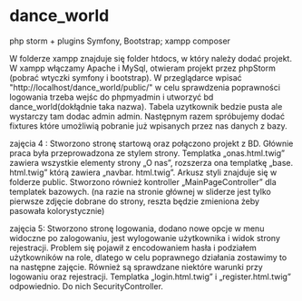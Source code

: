 # dance_world
php storm + plugins Symfony, Bootstrap; 
xampp
composer 

W folderze xampp znajduje się folder htdocs, w który należy dodać projekt. W xampp włączamy Apache i MySql, otwieram projekt przez phpStorm (pobrać wtyczki symfony i bootstrap). W przeglądarce wpisać "http://localhost/dance_world/public/" w celu sprawdzenia poprawności logowania trzeba wejśc do phpmyadmin i utworzyć bd dance_world(dokłądnie taka nazwa). Tabela uzytkownik bedzie pusta ale wystarczy tam dodac admin admin. Następnym razem spróbujemy dodać fixtures które umożliwią pobranie już wpisanych przez nas danych z bazy.

zajęcia 4 : Stworzono stronę startową oraz połączono projekt z BD. Głównie praca była przeprowadzona ze stylem strony. Templatka „onas.html.twig” zawiera wszystkie elementy strony „O nas”, rozszerza ona templatkę „base. html.twig” którą zawiera „navbar. html.twig”. Arkusz styli znajduje się w folderze public. Stworzono również kontroller  „MainPageController” dla templatek bazowych. (na razie na stronie głównej w sliderze jest tylko pierwsze zdjęcie dobrane do strony, reszta będzie zmieniona żeby pasowała kolorystycznie)

zajęcia 5: Stworzono stronę logowania, dodano nowe opcje w menu widoczne po zalogowaniu, jest wylogowanie użytkownika i widok strony rejestracji. Problem się pojawił z encodowaniem hasła i podziałem użytkowników na role, dlatego w celu poprawnego działania zostawimy to na następne zajęcie. Również są sprawdzane niektóre warunki przy logowaniu oraz rejestracji. Templatka „login.html.twig” i „register.html.twig” odpowiednio. Do nich SecurityController. 



